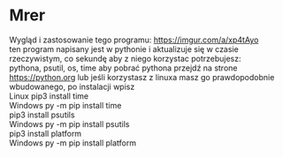 # Mrer
Wygląd i zastosowanie tego programu: https://imgur.com/a/xp4tAyo <br/>
ten program napisany jest w pythonie i aktualizuje się w czasie rzeczywistym, co sekundę aby z niego korzystac potrzebujesz: <br/>
pythona, psutil, os, time aby pobrać pythona przejdź na strone https://python.org lub jeśli korzystasz z linuxa masz go prawdopodobnie wbudowanego, po instalacji wpisz <br/> Linux pip3 install time <br/>Windows py -m pip install time <br/> pip3 install psutils <br/>Windows py -m pip install psutils <br/> pip3 install platform <br/>Windows py -m pip install platform<br/> 
